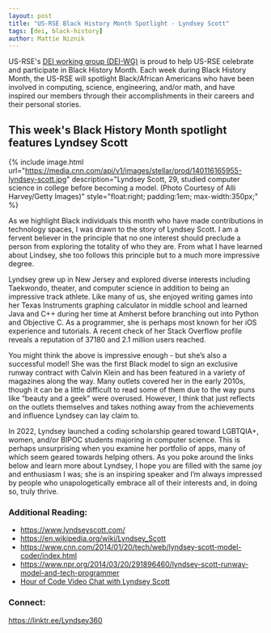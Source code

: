 ```yaml
---
layout: post
title: "US-RSE Black History Month Spotlight - Lyndsey Scott"
tags: [dei, black-history]
author: Mattie Niznik
---
```


US-RSE's [DEI working group (DEI-WG)](https://us-rse.org/wg/dei/) is proud to
help US-RSE celebrate and participate in Black History Month. Each week during
Black History Month, the US-RSE will spotlight Black/African Americans who have
been involved in computing, science, engineering, and/or math, and have
inspired our members through their accomplishments in their careers and their
personal stories.

## This week's Black History Month spotlight features Lyndsey Scott

{% include image.html
url="https://media.cnn.com/api/v1/images/stellar/prod/140116165955-lyndsey-scott.jpg"
description="Lyndsey Scott, 29, studied computer science in college before
becoming a model. (Photo Courtesy of Alli Harvey/Getty Images)"
style="float:right; padding:1em; max-width:350px;" %}

As we highlight Black individuals this month who have made contributions in
technology spaces, I was drawn to the story of Lyndsey Scott. I am a fervent
believer in the principle that no one interest should preclude a person from
exploring the totality of who they are. From what I have learned about Lindsey,
she too follows this principle but to a much more impressive degree.

Lyndsey grew up in New Jersey and explored diverse interests including
Taekwondo, theater, and computer science in addition to being an impressive
track athlete. Like many of us, she enjoyed writing games into her Texas
Instruments graphing calculator in middle school and learned Java and C++
during her time at Amherst before branching out into Python and Objective C.
As a programmer, she is perhaps most known for her iOS experience and tutorials.
A recent check of her Stack Overflow profile reveals a reputation of 37180 and
2.1 million users reached.

You might think the above is impressive enough - but she’s also a successful
model! She was the first Black model to sign an exclusive runway contract with
Calvin Klein and has been featured in a variety of magazines along the way.
Many outlets covered her in the early 2010s, though it can be a little
difficult to read some of them due to the way puns like “beauty and a geek”
were overused. However, I think that just reflects on the outlets themselves
and takes nothing away from the achievements and influence Lyndsey can lay
claim to.

In 2022, Lyndsey launched a coding scholarship geared toward LGBTQIA+, women,
and/or BIPOC students majoring in computer science. This is perhaps
unsurprising when you examine her portfolio of apps, many of which seem geared
towards helping others. As you poke around the links below and learn more about
Lyndsey, I hope you are filled with the same joy and enthusiasm I was; she is
an inspiring speaker and I’m always impressed by people who unapologetically
embrace all of their interests and, in doing so, truly thrive.

### Additional Reading:

- <https://www.lyndseyscott.com/>
- <https://en.wikipedia.org/wiki/Lyndsey_Scott>
- <https://www.cnn.com/2014/01/20/tech/web/lyndsey-scott-model-coder/index.html>
- <https://www.npr.org/2014/03/20/291896460/lyndsey-scott-runway-model-and-tech-programmer>
- [Hour of Code Video Chat with Lyndsey Scott](https://www.youtube.com/watch?v=6s5oxGmbXy4)

### Connect:

<https://linktr.ee/Lyndsey360>
